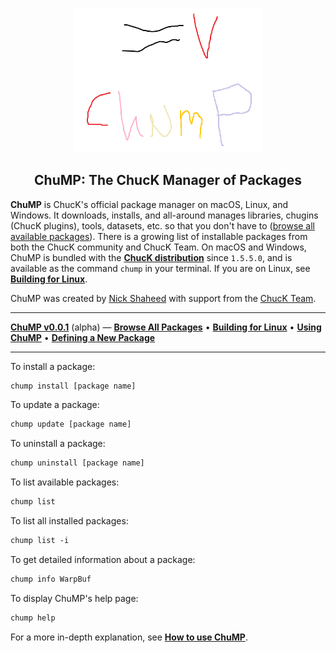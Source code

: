 <div align="center">

<img src="images/logo.png" width="60%"></img>

<h2>ChuMP: The ChucK Manager of Packages</h2>

</div> <!-- end center -->

<p align="justify">

<b>ChuMP</b> is ChucK's official package manager on macOS, Linux, and Windows. It downloads, installs, and all-around manages libraries, chugins (ChucK plugins), tools, datasets, etc. so that you don't have to ([browse all available packages](../release/chump/)). There is a growing list of installable packages from both the ChucK community and ChucK Team. On macOS and Windows, ChuMP is bundled with the [**ChucK distribution**](../release/) since `1.5.5.0`, and is available as the command `chump` in your terminal. If you are on Linux, see [**Building for Linux**](./building_for_linux).

ChuMP was created by <a href="https://nicholasshaheed.com/">Nick Shaheed</a> with support from the <a href="../doc/authors.html">ChucK Team</a>.

---


[**ChuMP v0.0.1**](./index.html) (alpha) — [**Browse All Packages**](../release/chump/)
• [**Building for Linux**](./linux-build.html)
• [**Using ChuMP**](./usage.html)
• [**Defining a New Package**](./walkthru.html)

---


To install a package:

```txt
chump install [package name]
```

To update a package:

```txt
chump update [package name]
```

To uninstall a package:

```txt
chump uninstall [package name]
```

To list available packages:
```txt
chump list
```

To list all installed packages:
```txt
chump list -i
```

To get detailed information about a package:

```txt
chump info WarpBuf
```


To display ChuMP's help page:
```txt
chump help
```

For a more in-depth explanation, see [**How to use ChuMP**](./usage.html).